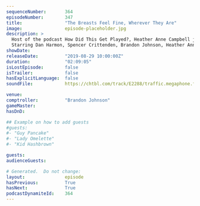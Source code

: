 ```yaml
---
sequenceNumber:       364
episodeNumber:        347
title:                "The Breasts Feel Fine, Wherever They Are"
image:                episode-placeholder.jpg
description: >
  Host of the podcast How Did This Get Played?, Heather Anne Campbell joins Rick and Morty writer Nick Rutherford. 
  Starring Dan Harmon, Spencer Crittenden, Brandon Johnson, Heather Anne Campbell and Nick Rutherford.
showDate:             
releaseDate:          "2019-08-29 10:00:00Z"
duration:             "02:09:05"
isLostEpisode:        false
isTrailer:            false
hasExplicitLanguage:  false
soundFile:            https://chtbl.com/track/E2288/traffic.megaphone.fm/STA1906132134.mp3?updated=1596574224

venue:                
comptroller:          "Brandon Johnson"
gameMaster:           
hasDnD:               

## Example on how to add guests
#guests:
#- "Guy Pancake"
#- "Lady Omelette"
#- "Kid Hashbrown"

guests:
audienceGuests:

# Generated.  Do not change:
layout:               episode
hasPrevious:          True
hasNext:              True
podcastDynamiteId:    364
---
```

